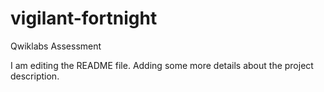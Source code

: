 # vigilant-fortnight
Qwiklabs Assessment

I am editing the README file. Adding some more details about the project description.
